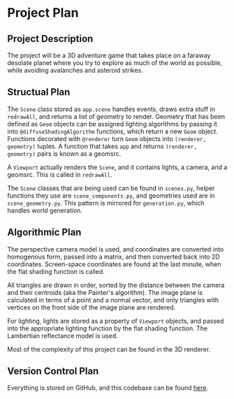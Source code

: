 # Project Plan

## Project Description

The project will be a 3D adventure game that takes place on a faraway desolate planet where you try to explore as much of the world as possible, while avoiding avalanches and asteroid strikes. 

## Structual Plan

The `Scene` class stored as `app.scene` handles events, draws extra stuff in `redrawAll`, and returns a list of geometry to render. Geometry that has been defined as `Geom` objects can be assigned lighting algorithms by passing it into `@diffuseShadingAlgorithm` functions, which return a new `Geom` object. Functions decorated with `@renderer` turn `Geom` objects into `(renderer, geometry)` tuples. A function that takes `app` and returns `(renderer, geometry)` pairs is known as a geomsrc.

A `Viewport` actually renders the `Scene`, and it contains lights, a camera, and a geomsrc. This is called in `redrawAll`.

The `Scene` classes that are being used can be found in `scenes.py`, helper functions they use are `scene_components.py`, and geometries used are in `scene_geometry.py`. This pattern is mirrored for `generation.py`, which handles world generation. 


## Algorithmic Plan

The perspective camera model is used, and coordinates are converted into homogenous form, passed into a matrix, and then converted back into 2D coordinates. Screen-space coordinates are found at the last minute, when the flat shading function is called. 

All triangles are drawn in order, sorted by the distance between the camera and their centroids (aka the Painter's algorithm). The image plane is calculated in terms of a point and a normal vector, and only triangles with vertices on the front side of the image plane are rendered. 

For lighting, lights are stored as a property of `Viewport` objects, and passed into the appropriate lighting function by the flat shading function. The Lambertian reflectance model is used.

Most of the complexity of this project can be found in the 3D renderer.

## Version Control Plan

Everything is stored on GitHub, and this codebase can be found [here](https://github.com/HktOverload/Garbage3D).

